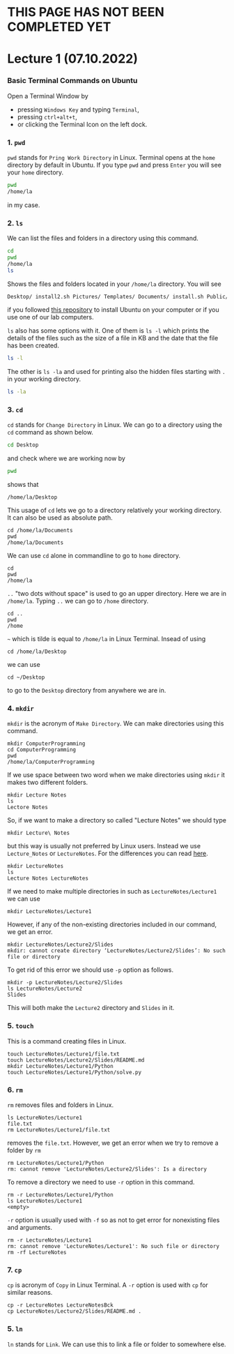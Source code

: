# THIS PAGE HAS NOT BEEN COMPLETED YET


# Lecture 1 (07.10.2022)
### Basic Terminal Commands on Ubuntu
Open a Terminal Window by
* pressing `Windows Key` and typing `Terminal`,
* pressing `ctrl+alt+t`,
* or clicking the Terminal Icon on the left dock.
### 1. `pwd`
`pwd` stands for `Pring Work Directory` in Linux. 
Terminal opens at the `home` directory by default in Ubuntu.
If you type `pwd` and press `Enter` you will see your `home` directory.
```zsh
pwd
/home/la
```
in my case.

### 2. `ls`
We can list the files and folders in a directory using this command.
```zsh
cd
pwd
/home/la
ls
```
Shows the files and folders located in your `/home/la` directory. 
You will see
```zsh
Desktop/ install2.sh Pictures/ Templates/ Documents/ install.sh Public/ terminal_setting_link1/ Downloads/ Music/ snap/ Videos/
```
if you followed [this repository](https://github.com/laydinbakar/Computer_Programming_BTU/blob/main/00_ubuntu_installation.md) to install Ubuntu on your computer or if you use one of our lab computers.

`ls` also has some options with it. One of them is `ls -l` which prints the details of the files such as the size of a file in KB and the date that the file has been created.
```zsh
ls -l
```
The other is `ls -la` and used for printing also the hidden files starting with `.` in your working directory.
```zsh
ls -la
```

### 3. `cd`
`cd` stands for `Change Directory` in Linux.
We can go to a directory using the `cd` command as shown below.
```zsh
cd Desktop
```
and check where we are working now by
```zsh
pwd
```
shows that
```
/home/la/Desktop
```
This usage of `cd` lets we go to a directory relatively your working directory.
It can also be used as absolute path.
```
cd /home/la/Documents
pwd
/home/la/Documents
```

We can use `cd` alone in commandline to go to `home` directory.
```
cd
pwd
/home/la
```

`..` "two dots without space" is used to go an upper directory. Here we are in `/home/la`. Typing `..` we can go to `/home` directory.
```
cd ..
pwd
/home
```

`~` which is tilde is equal to `/home/la` in Linux Terminal. Insead of using 
```
cd /home/la/Desktop
```
we can use
```
cd ~/Desktop
```
to go to the `Desktop` directory from anywhere we are in.

### 4. `mkdir`
`mkdir` is the acronym of `Make Directory`.
We can make directories using this command.
```
mkdir ComputerProgramming
cd ComputerProgramming
pwd
/home/la/ComputerProgramming
```
If we use space between two word when we make directories using `mkdir` it makes two different folders.
```
mkdir Lecture Notes
ls
Lectore Notes
```
So, if we want to make a directory so called "Lecture Notes" we should type
```
mkdir Lecture\ Notes
```
but this way is usually not preferred by Linux users. Instead we use `Lecture_Notes` or `LectureNotes`. For the differences you can read [here](https://wiki.c2.com/?UnderscoreVersusCapitalAndLowerCaseVariableNaming).
```
mkdir LectureNotes
ls
Lecture Notes LectureNotes
```

If we need to make multiple directories in such as `LectureNotes/Lecture1` we can use
```
mkdir LectureNotes/Lecture1
```
However, if any of the non-existing directories included in our command, we get an error.
```
mkdir LectureNotes/Lecture2/Slides
mkdir: cannot create directory ‘LectureNotes/Lecture2/Slides’: No such file or directory
```
To get rid of this error we should use `-p` option as follows.
```
mkdir -p LectureNotes/Lecture2/Slides
ls LectureNotes/Lecture2
Slides
```
This will both make the `Lecture2` directory and `Slides` in it.

### 5. `touch`
This is a command creating files in Linux.
```
touch LectureNotes/Lecture1/file.txt
touch LectureNotes/Lecture2/Slides/README.md
mkdir LectureNotes/Lecture1/Python
touch LectureNotes/Lecture1/Python/solve.py
```

### 6. `rm`
`rm` removes files and folders in Linux.
```
ls LectureNotes/Lecture1
file.txt
rm LectureNotes/Lecture1/file.txt
```
removes the `file.txt`. However, we get an error when we try to remove a folder by `rm`
```
rm LectureNotes/Lecture1/Python
rm: cannot remove 'LectureNotes/Lecture2/Slides': Is a directory
```
To remove a directory we need to use `-r` option in this command.
```
rm -r LectureNotes/Lecture1/Python
ls LectureNotes/Lecture1
<empty>
```
`-r` option is usually used with `-f` so as not to get error for nonexisting files and arguments.
```
rm -r LectureNotes/Lecture1
rm: cannot remove 'LectureNotes/Lecture1': No such file or directory
rm -rf LectureNotes
```

### 7. `cp`
`cp` is acronym of `Copy` in Linux Terminal. A `-r` option is used with `cp` for similar reasons.
```
cp -r LectureNotes LectureNotesBck
cp LectureNotes/Lecture2/Slides/README.md .
```



### 5. `ln`
`ln` stands for `Link`. We can use this to link a file or folder to somewhere else.
```


